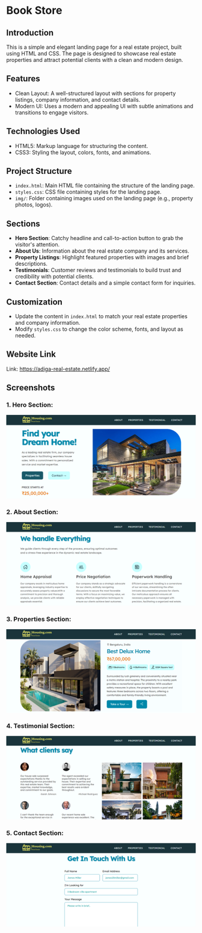 # Book Store

## Introduction
This is a simple and elegant landing page for a real estate project, built using HTML and CSS. The page is designed to showcase real estate properties and attract potential clients with a clean and modern design.



## Features
* Clean Layout: A well-structured layout with sections for property listings, company information, and contact details.
* Modern UI: Uses a modern and appealing UI with subtle animations and transitions to engage visitors.

## Technologies Used
* HTML5: Markup language for structuring the content.
* CSS3: Styling the layout, colors, fonts, and animations.



## Project Structure
* `index.html`: Main HTML file containing the structure of the landing page.
* `styles.css`: CSS file containing styles for the landing page.
* `img/`: Folder containing images used on the landing page (e.g., property photos, logos).

## Sections
* **Hero Section**: Catchy headline and call-to-action button to grab the visitor's attention.
* **About Us**: Information about the real estate company and its services.
* **Property Listings**: Highlight featured properties with images and brief descriptions.
* **Testimonials**: Customer reviews and testimonials to build trust and credibility with potential clients.
* **Contact Section**: Contact details and a simple contact form for inquiries.

## Customization
* Update the content in `index.html` to match your real estate properties and company information.
* Modify `styles.css` to change the color scheme, fonts, and layout as needed.

## Website Link
Link: https://adiga-real-estate.netlify.app/ 

## Screenshots
### **1. Hero Section**: 
![alt text](./img/readme/hero.png)
### **2. About Section**:
![alt text](./img/readme/about.png)
### **3. Properties Section**:
![alt text](./img/readme/properties.png)
### **4. Testimonial Section**:
![alt text](./img/readme/testimonial.png)
### **5. Contact Section**:
![alt text](./img/readme/contact.png)
